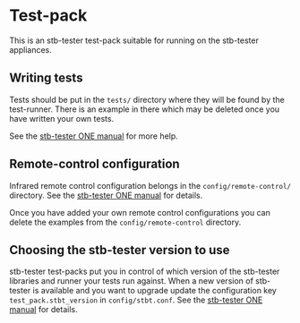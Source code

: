 Test-pack
=========

This is an stb-tester test-pack suitable for running on the stb-tester
appliances.

Writing tests
-------------

Tests should be put in the `tests/` directory where they will be found by the
test-runner.  There is an example in there which may be deleted once you have
written your own tests.

See the [stb-tester ONE manual][write-a-new-test-case] for more help.

[write-a-new-test-case]: http://stb-tester.com/manual/getting-started#write-a-new-test-case

Remote-control configuration
----------------------------

Infrared remote control configuration belongs in the `config/remote-control/`
directory. See the [stb-tester ONE manual][configuration-files] for details.

Once you have added your own remote control configurations you can delete the
examples from the `config/remote-control` directory.

[configuration-files]: http://stb-tester.com/manual/advanced-configuration#configuration-files

Choosing the stb-tester version to use
--------------------------------------

stb-tester test-packs put you in control of which version of the stb-tester
libraries and runner your tests run against. When a new version of stb-tester
is available and you want to upgrade update the configuration key
`test_pack.stbt_version` in `config/stbt.conf`. See the
[stb-tester ONE manual][stbt-conf] for details.

[stbt-conf]: http://stb-tester.com/manual/advanced-configuration#stbt-conf
